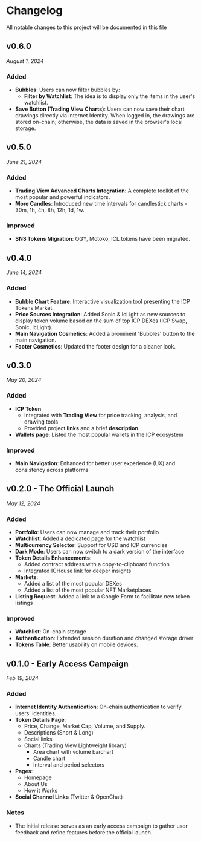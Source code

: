 # Changelog

All notable changes to this project will be documented in this file

## v0.6.0
_August 1, 2024_

### Added
- **Bubbles**: Users can now filter bubbles by:
  - **Filter by Watchlist**: The idea is to display only the items in the user's watchlist.
- **Save Button (Trading View Charts)**: Users can now save their chart drawings directly via Internet Identity. When logged in, the drawings are stored on-chain; otherwise, the data is saved in the browser's local storage.

## v0.5.0
_June 21, 2024_

### Added
- **Trading View Advanced Charts Integration**: A complete toolkit of the most popular and powerful indicators.
- **More Candles**: Introduced new time intervals for candlestick charts - 30m, 1h, 4h, 8h, 12h, 1d, 1w.

### Improved
- **SNS Tokens Migration**: OGY, Motoko, ICL tokens have been migrated.

## v0.4.0
_June 14, 2024_

### Added
- **Bubble Chart Feature**: Interactive visualization tool presenting the ICP Tokens Market.
- **Price Sources Integration**: Added Sonic & IcLight as new sources to display token volume based on the sum of top ICP DEXes (ICP Swap, Sonic, IcLight).
- **Main Navigation Cosmetics**: Added a prominent 'Bubbles' button to the main navigation.
- **Footer Cosmetics**: Updated the footer design for a cleaner look.

## v0.3.0
_May 20, 2024_

### Added
- **ICP Token**
  - Integrated with **Trading View** for price tracking, analysis, and drawing tools
  - Provided project **links** and a brief **description**
- **Wallets page**: Listed the most popular wallets in the ICP ecosystem

### Improved
- **Main Navigation**: Enhanced for better user experience (UX) and consistency across platforms

## v0.2.0 - The Official Launch
_May 12, 2024_

### Added
- **Portfolio**: Users can now manage and track their portfolio
- **Watchlist**: Added a dedicated page for the watchlist
- **Multicurrency Selector**: Support for USD and ICP currencies
- **Dark Mode**: Users can now switch to a dark version of the interface
- **Token Details Enhancements**:
  - Added contract address with a copy-to-clipboard function
  - Integrated ICHouse link for deeper insights
- **Markets**:
  - Added a list of the most popular DEXes
  - Added a list of the most popular NFT Marketplaces
- **Listing Request**: Added a link to a Google Form to facilitate new token listings

### Improved
- **Watchlist**: On-chain storage
- **Authentication**: Extended session duration and changed storage driver
- **Tokens Table**: Better usability on mobile devices.

## v0.1.0 - Early Access Campaign
_Feb 19, 2024_

### Added
- **Internet Identity Authentication**: On-chain authentication to verify users' identities.
- **Token Details Page**:
    - Price, Change, Market Cap, Volume, and Supply.
    - Descriptions (Short & Long)
  - Social links
  - Charts (Trading View Lightweight library)
    - Area chart with volume barchart
    - Candle chart
    - Interval and period selectors
- **Pages**:
  - Homepage
  - About Us
  - How it Works
- **Social Channel Links** (Twitter & OpenChat)

### Notes
- The initial release serves as an early access campaign to gather user feedback and refine features before the official launch.
